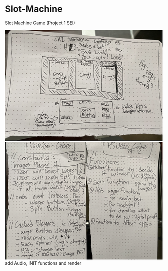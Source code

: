# Slot-Machine
Slot Machine Game (Project 1 SEI)

![Wireframe for HTML](./Wireframe.png)
![Psuedo-Code(written)](./Psuedo-Code(written).png)
add Audio, INIT functions and render
